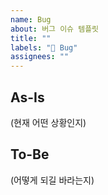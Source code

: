 ```yaml
---
name: Bug
about: 버그 이슈 템플릿
title: ""
labels: "🐛 Bug"
assignees: ""
---
```


## As-Is

(현재 어떤 상황인지)

## To-Be

(어떻게 되길 바라는지)

